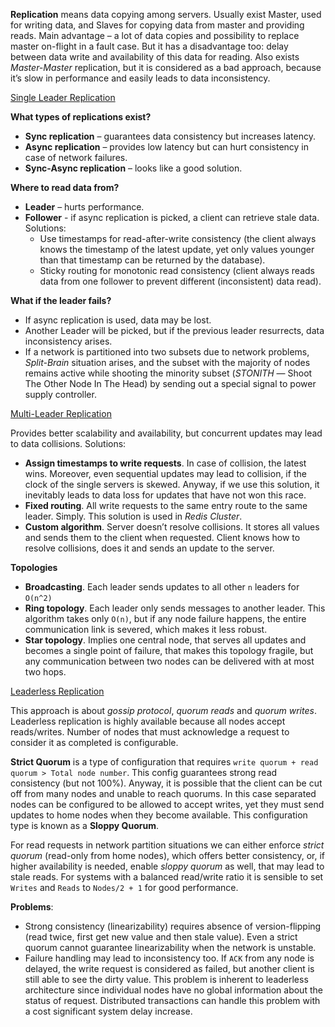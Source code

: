 **Replication** means data copying among servers. Usually exist Master, used for writing data, and Slaves for copying data from master and providing reads. Main advantage – a lot of data copies and possibility to replace master on-flight in a fault case. But it has a disadvantage too: delay between data write and availability of this data for reading. Also exists *Master-Master* replication, but it is considered as a bad approach, because it’s slow in performance and easily leads to data inconsistency.

[Single Leader Replication](https://towardsdatascience.com/database-replication-explained-5c76a200d8f3)

**What types of replications exist?**
- **Sync replication** – guarantees data consistency but increases latency.
- **Async replication** – provides low latency but can hurt consistency in case of network failures.
- **Sync-Async replication** – looks like a good solution.

**Where to read data from?**
- **Leader** – hurts performance.
- **Follower** - if async replication is picked, a client can retrieve stale data. Solutions:
	- Use timestamps for read-after-write consistency (the client always knows the timestamp of the latest update, yet only values younger than that timestamp can be returned by the database).
	- Sticky routing for monotonic read consistency (client always reads data from one follower to prevent different (inconsistent) data read).

**What if the leader fails?**
- If async replication is used, data may be lost.
- Another Leader will be picked, but if the previous leader resurrects, data inconsistency arises.
- If a network is partitioned into two subsets due to network problems, *Split-Brain* situation arises, and the subset with the majority of nodes remains active while shooting the minority subset (*STONITH* — Shoot The Other Node In The Head) by sending out a special signal to power supply controller.

[Multi-Leader Replication](https://towardsdatascience.com/database-replication-explained-10ff929bdf8a)

Provides better scalability and availability, but concurrent updates may lead to data collisions. Solutions:
- **Assign timestamps to write requests**. In case of collision, the latest wins. Moreover, even sequential updates may lead to collision, if the clock of the single servers is skewed. Anyway, if we use this solution, it inevitably leads to data loss for updates that have not won this race.
- **Fixed routing**. All write requests to the same entry route to the same leader. Simply. This solution is used in *Redis Cluster*.
- **Custom algorithm**. Server doesn’t resolve collisions. It stores all values and sends them to the client when requested. Client knows how to resolve collisions, does it and sends an update to the server.

**Topologies**
- **Broadcasting**. Each leader sends updates to all other `n` leaders for `O(n^2)`
- **Ring topology**. Each leader only sends messages to another leader. This algorithm takes only `O(n)`, but if any node failure happens, the entire communication link is severed, which makes it less robust.
- **Star topology**. Implies one central node, that serves all updates and becomes a single point of failure, that makes this topology fragile, but any communication between two nodes can be delivered with at most two hops.

[Leaderless Replication](https://towardsdatascience.com/database-replication-explained-3-32d6deceeca7)

This approach is about *gossip protocol*, *quorum reads* and *quorum writes*. Leaderless replication is highly available because all nodes accept reads/writes. Number of nodes that must acknowledge a request to consider it as completed is configurable.

**Strict Quorum** is a type of configuration that requires `write quorum + read quorum > Total node number`. This config guarantees strong read consistency (but not 100%). Anyway, it is possible that the client can be cut off from many nodes and unable to reach quorums. In this case separated nodes can be configured to be allowed to accept writes, yet they must send updates to home nodes when they become available. This configuration type is known as a **Sloppy Quorum**.

For read requests in network partition situations we can either enforce *strict quorum* (read-only from home nodes), which offers better consistency, or, if higher availability is needed, enable *sloppy quorum* as well, that may lead to stale reads. For systems with a balanced read/write ratio it is sensible to set `Writes` and `Reads` to `Nodes/2 + 1` for good performance.

**Problems**:
- Strong consistency (linearizability) requires absence of version-flipping (read twice, first get new value and then stale value). Even a strict quorum cannot guarantee linearizability when the network is unstable.
- Failure handling may lead to inconsistency too. If `ACK` from any node is delayed, the write request is considered as failed, but another client is still able to see the dirty value. This problem is inherent to leaderless architecture since individual nodes have no global information about the status of request. Distributed transactions can handle this problem with a cost significant system delay increase.
